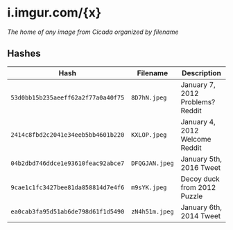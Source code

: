 # i.imgur.com/{x}
_The home of any image from Cicada organized by filename_

## Hashes

| Hash                               | Filename       | Description                      |
|------------------------------------|----------------|----------------------------------|
| `53d0bb15b235aeeff62a2f77a0a40f75` | `8D7hN.jpeg`   | January 7, 2012 Problems? Reddit |
| `2414c8fbd2c2041e34eeb5bb4601b220` | `KXLOP.jpeg`   | January 4, 2012 Welcome Reddit   |
| `04b2dbd746ddce1e93610feac92abce7` | `DFQGJAN.jpeg` | January 5th, 2016 Tweet          |
| `9cae1c1fc3427bee81da858814d7e4f6` | `m9sYK.jpeg`   | Decoy duck from 2012 Puzzle      |
| `ea0cab3fa95d51ab6de798d61f1d5490` | `zN4h51m.jpeg` | January 6th, 2014 Tweet          |
